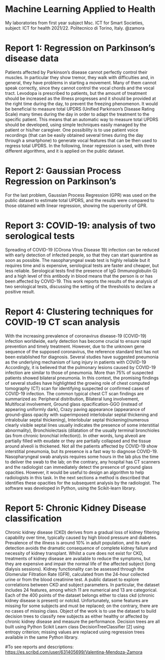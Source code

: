 # Machine Learning Applied to Health
My laboratories from first year subject Msc. ICT for Smart Societies, subject: ICT for health 2021/22. Politecnico di Torino, Italy.
@zamora

# Report 1: Regression on Parkinson’s disease data
Patients affected by Parkinson’s disease cannot perfectly control their muscles. In particular
they show tremor, they walk with difficulties and, in general, they have problems in starting
a movement. Many of them cannot speak correctly, since they cannot control the vocal
chords and the vocal tract.
Levodopa is prescribed to patients, but the amount of treatment should be increased
as the illness progresses and it should be provided at the right time during the day, to
prevent the freezing phenomenon. It would be beneficial to measure total UPDRS (Unified
Parkinson’s Disease Rating Scale) many times during the day in order to adapt the treatment
to the specific patient. This means that an automatic way to measure total UPDRS should
be developed, using simple techniques easily managed by the patient or his/her caregiver.
One possibility is to use patient voice recordings (that can be easily obtained several
times during the day through a smartphone) to generate vocal features that can be then
used to regress total UPDRS.
In the following, linear regression is used, with three different algorithms, and it is applied
on the public dataset.
# Report 2: Gaussian Process Regression on Parkinson’s
For the last problem, Gaussian Process Regression (GPR) was used on the public dataset to estimate total
UPDRS, and the results were compared to those obtained with linear regression, showing
the superiority of GPR.
# Report 3: COVID-19: analysis of two serological tests
Spreading of COVID-19 (COrona VIrus Disease 19) infection can be reduced with early
detection of infected people, so that they can start quarantine as soon as possible. The
nasopharyngeal swab test is highly reliable but it requires time and is expensive, serological
tests are faster and cheaper, but less reliable. Serological tests find the presence of IgG
(Immunoglobulin G) and a high level of this antibody in blood means that the person is or
has been affected by COVID-19.
This work reports the results of the analysis of two serological tests, discussing the setting
of the thresholds to declare a positive result.
# Report 4: Clustering techniques for COVID-19 CT scan analysis
With the increasing prevalence of coronavirus disease-19 (COVID-19) infection worldwide,
early detection has become crucial to ensure rapid prevention and timely treatment. However, due to the unknown gene sequence of the supposed coronavirus, the reference standard
test has not been established for diagnosis. Several studies have suggested pneumonia as the
underlying mechanism of lung injury in patients with COVID-19 Accordingly, it is believed
that the pulmonary lesions caused by COVID-19 infection are similar to those of pneumonia. More than 75% of suspected patients showed bilateral pneumonia. In this context, the
promising findings of several studies have highlighted the growing role of chest computed
tomography (CT) scan for identifying suspected or confirmed cases of COVID-19 infection.
The common typical chest CT scan findings are summarized as: Peripheral distribution,
Bilateral lung involvement, Multifocal involvement, Ground glass opacification-GGO (instead of appearing uniformly dark), Crazy paving appearance (appearance of ground-glass
opacity with superimposed interlobular septal thickening and intralobular septal thickening),
Interlobular septal thickening(numerous clearly visible septal lines usually indicates the presence of some interstitial abnormality), Bronchiolectasis (dilatation of the usually terminal
bronchioles (as from chronic bronchial infection)). In other words, lung alveoli are partially
filled with exudate or they are partially collapsed and the tissue around alveoli is thickened.
Not all the patients affected by COVID-19 show interstitial pneumonia, but its presence
is a fast way to diagnose COVID-19. Nasopharyngeal swab analysis requires some hours in
the lab plus the time to deliver the swab to the lab; on the contrary, any hospital has CT
scanners and the radiologist can immediately detect the presence of ground glass opacities.
However, it would be useful to design an algorithm to help radiologists in this task. In the
next sections a method is described that identifies these opacities for the subsequent analysis
by the radiologist. The software was developed in Python, using the Scikit-learn library.
# Report 5: Chronic Kidney Disease classification
Chronic kidney disease (CKD) derives from a gradual loss of kidney filtering capability over
time, typically caused by high blood pressure and diabetes. Prevalence of the illness is
around 10% in adult population, and its early detection avoids the dramatic consequence of
complete kidney failure and necessity of kidney transplant.
Whilst a cure does not exist for CKD, treatments of kidney disease are available to reduce
the symptoms, but they are expensive and impair the normal life of the affected subject (long
dialysis sessions).
Kidney functionality can be assessed through the Glomerular Filtration Rate (GFR),
calculated from the 24-hour collected urine or from the blood creatinine test.
A public dataset to explore correlations between CKD and subject parameters. In particular, the dataset includes 24 features, among which 11 are
numerical and 13 are categorical. Each of the 400 points of the dataset belongs either to
class ckd (chronic kidney disease is present) or notckd. Unfortunately, some features are
missing for some subjects and must be replaced; on the contrary, there are no
cases of missing class.
Object of the work is to use the dataset to build decision trees to classify new subjects as
either healthy or affected by chronic kidney disease and measure the performance. Decision
trees are all built using Python Scikit Learn class DecisionTreeClassifier [2] using entropy
criterion; missing values are replaced using regression trees available in the same Python
library.

#To see reports and descriptions:
https://es.scribd.com/user/631405699/Valentina-Mendoza-Zamora
